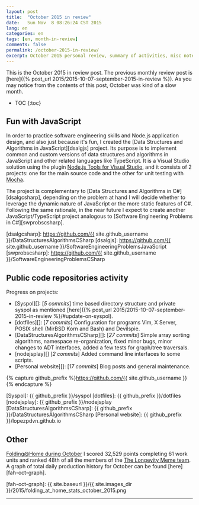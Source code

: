 ```yaml
---
layout: post
title:  "October 2015 in review"
date:   Sun Nov  8 08:26:24 CST 2015
lang: en
categories: en
tags: [en, month-in-review]
comments: false
permalink: /october-2015-in-review/
excerpt: October 2015 personal review, summary of activities, misc notes...
---
```


This is the October 2015 in review post. The previous monthly review post is
[here]({% post_url 2015/2015-10-07-september-2015-in-review %}).  As you may
notice from the contents of this post, October was kind of a slow month.

* TOC
{:toc}

## Fun with JavaScript

In order to practice software engineering skills and Node.js application
design, and also just because it's fun, I created the [Data Structures and
Algorithms in JavaScript][dsalgjs] project. Its purpose is to implement common
and custom versions of data structures and algorithms in JavaScript and other
related languages like TypeScript.  It is a Visual Studio solution using the
plugin [Node.js Tools for Visual Studio][], and it consists of 2 projects: one
for the main source code and the other for unit testing with [Mocha][]. 

The project is complementary to [Data Structures and Algorithms in
C#][dsalgcsharp], depending on the problem at hand I will decide whether to
leverage the dynamic nature of JavaScript or the more static features of C#.
Following the same rationale, in the near future I expect to create another
JavaScript/TypeScript project analogous to [Software Engineering Problems in
C#][swprobscsharp].

[Node.js Tools for Visual Studio]: https://www.visualstudio.com/features/node-js-vs
[Mocha]: https://mochajs.org/
[dsalgcsharp]: https://github.com/{{ site.github_username }}/DataStructuresAlgorithmsCSharp
[dsalgjs]: https://github.com/{{ site.github_username }}/SoftwareEngineeringProblemsJavaScript
[swprobscsharp]: https://github.com/{{ site.github_username }}/SoftwareEngineeringProblemsCSharp

## Public code repositories activity ###################################

Progress on projects:

- [Syspol][]: [*5 commits*] time based directory structure and private syspol
  as mentioned [here]({% post_url 2015/2015-10-07-september-2015-in-review %}/#update-on-syspol).
- [dotfiles][]: [*7 commits*] Configuration for programs Vim, X Server, POSIX
  shell (MirBSD Korn and Bash) and Devilspie.
- [DataStructuresAlgorithmsCSharp][]: [*27 commits*] Simple array sorting
  algorithms, namespace re-organization, fixed minor bugs, minor changes to ADT
  interfaces, added a few tests for graph/tree traversals.
- [nodejsplay][] [*2 commits*] Added command line interfaces to some scripts.
- [Personal website][]: [*17 commits*] Blog posts and general maintenance.

{% capture github_prefix %}https://github.com/{{ site.github_username }}{% endcapture %}

[Syspol]: {{ github_prefix }}/syspol
[dotfiles]: {{ github_prefix }}/dotfiles
[nodejsplay]: {{ github_prefix }}/nodejsplay
[DataStructuresAlgorithmsCSharp]: {{ github_prefix }}/DataStructuresAlgorithmsCSharp
[Personal website]: {{ github_prefix }}/lopezpdvn.github.io

## Other ###############################################################

[Folding@Home during October][fah-stats] I scored 32,529 points completing 61
work units and ranked 48th of all the members of the [The Longevity Meme
team][].  A graph of total daily production history for October can be found
[here][fah-oct-graph].

[fah-stats]: http://folding.extremeoverclocking.com/user_summary.php?s=&u=648628
[The Longevity Meme team]: http://folding.extremeoverclocking.com/user_list.php?s=&t=32461
[fah-oct-graph]: {{ site.baseurl }}/{{ site.images_dir }}/2015/folding_at_home_stats_october_2015.png

---
